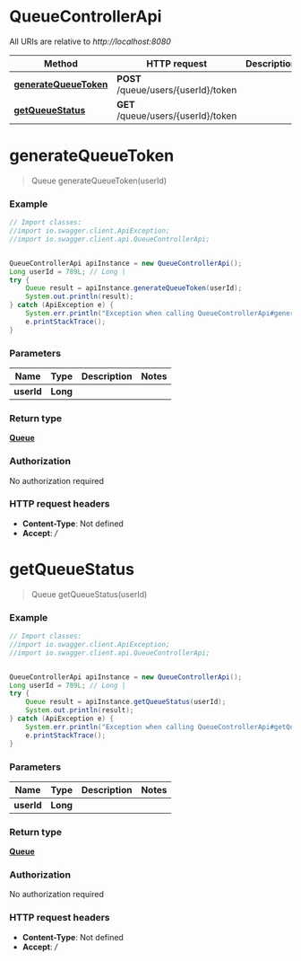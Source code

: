 # QueueControllerApi

All URIs are relative to *http://localhost:8080*

Method | HTTP request | Description
------------- | ------------- | -------------
[**generateQueueToken**](QueueControllerApi.md#generateQueueToken) | **POST** /queue/users/{userId}/token | 
[**getQueueStatus**](QueueControllerApi.md#getQueueStatus) | **GET** /queue/users/{userId}/token | 

<a name="generateQueueToken"></a>
# **generateQueueToken**
> Queue generateQueueToken(userId)



### Example
```java
// Import classes:
//import io.swagger.client.ApiException;
//import io.swagger.client.api.QueueControllerApi;


QueueControllerApi apiInstance = new QueueControllerApi();
Long userId = 789L; // Long | 
try {
    Queue result = apiInstance.generateQueueToken(userId);
    System.out.println(result);
} catch (ApiException e) {
    System.err.println("Exception when calling QueueControllerApi#generateQueueToken");
    e.printStackTrace();
}
```

### Parameters

Name | Type | Description  | Notes
------------- | ------------- | ------------- | -------------
 **userId** | **Long**|  |

### Return type

[**Queue**](Queue.md)

### Authorization

No authorization required

### HTTP request headers

 - **Content-Type**: Not defined
 - **Accept**: */*

<a name="getQueueStatus"></a>
# **getQueueStatus**
> Queue getQueueStatus(userId)



### Example
```java
// Import classes:
//import io.swagger.client.ApiException;
//import io.swagger.client.api.QueueControllerApi;


QueueControllerApi apiInstance = new QueueControllerApi();
Long userId = 789L; // Long | 
try {
    Queue result = apiInstance.getQueueStatus(userId);
    System.out.println(result);
} catch (ApiException e) {
    System.err.println("Exception when calling QueueControllerApi#getQueueStatus");
    e.printStackTrace();
}
```

### Parameters

Name | Type | Description  | Notes
------------- | ------------- | ------------- | -------------
 **userId** | **Long**|  |

### Return type

[**Queue**](Queue.md)

### Authorization

No authorization required

### HTTP request headers

 - **Content-Type**: Not defined
 - **Accept**: */*

